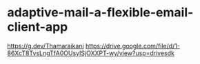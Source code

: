 # adaptive-mail-a-flexible-email-client-app
https://g.dev/Thamaraikani
https://drive.google.com/file/d/1-86XcT8TvsLngTfA0OUsyISjOXXPT-wy/view?usp=drivesdk
